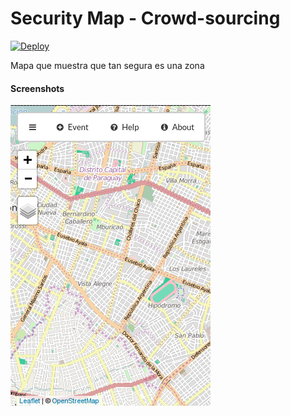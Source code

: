 Security Map - Crowd-sourcing
========================
[![Deploy](https://www.herokucdn.com/deploy/button.png)](https://heroku.com/deploy)

Mapa que muestra que tan segura es una zona

#### Screenshots
![home](https://raw.githubusercontent.com/nemesiscodex/security-map/master/screenshots/map.png)

